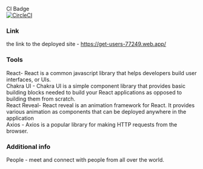 CI Badge <br/>
[![CircleCI](https://circleci.com/gh/Irongade/frontend-design-decagon.svg?style=svg&circle-token=ce2c75063d0230b8aec0c866f5c0d83ffce36d6e)](https://app.circleci.com/pipelines/github/Irongade/frontend-design-decagon)

### Link <br/>
the link to the deployed site - https://get-users-77249.web.app/

### Tools <br/>
React- React is a common javascript library that helps developers build user interfaces, or UIs. <br/>
Chakra UI - Chakra UI is a simple component library that provides basic building blocks needed to build your React applications as opposed to building them from scratch. <br/>
React Reveal- React reveal is an animation framework for React. It provides various animation as components that can be deployed anywhere in the application <br/>
Axios - Axios is a popular library for making HTTP requests from the browser. <br/>

### Additional info <br/>
People - meet and connect with people from all over the world.
